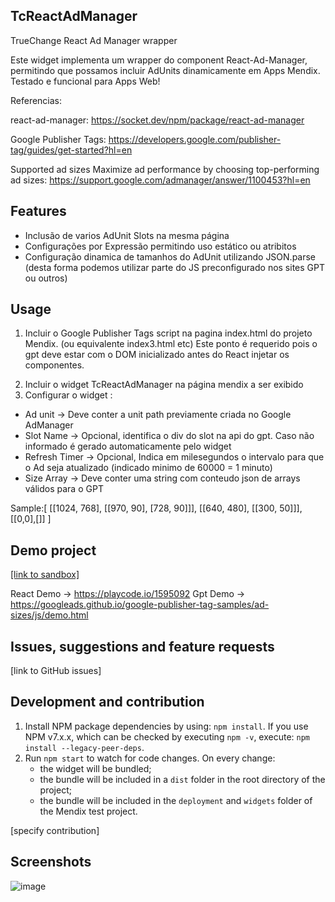 ## TcReactAdManager
TrueChange React Ad Manager wrapper

Este widget implementa um wrapper do component React-Ad-Manager, permitindo que possamos incluir AdUnits dinamicamente em Apps Mendix.
Testado e funcional para Apps Web!

Referencias:

react-ad-manager: https://socket.dev/npm/package/react-ad-manager

Google Publisher Tags: https://developers.google.com/publisher-tag/guides/get-started?hl=en

Supported ad sizes
Maximize ad performance by choosing top-performing ad sizes: https://support.google.com/admanager/answer/1100453?hl=en

## Features

* Inclusão de varios AdUnit Slots na mesma página
* Configurações por Expressão permitindo uso estático ou atribitos
* Configuração dinamica de tamanhos do AdUnit utilizando JSON.parse (desta forma podemos utilizar parte do JS preconfigurado nos sites GPT ou outros)


## Usage
1) Incluir o Google Publisher Tags script na pagina index.html do projeto Mendix. (ou equivalente index3.html etc) 
Este ponto é requerido pois o gpt deve estar com o DOM inicializado antes do React injetar os componentes.
<head>
  <script async src='https://securepubads.g.doubleclick.net/tag/js/gpt.js'></script>
</head>

2) Incluir o widget TcReactAdManager na página mendix a ser exibido
3) Configurar o widget :
* Ad unit -> Deve conter a unit path previamente criada no Google AdManager
* Slot Name -> Opcional, identifica o div do slot na api do gpt. Caso não informado é gerado automaticamente pelo widget
* Refresh Timer -> Opcional, Indica em milesegundos o intervalo para que o Ad seja atualizado (indicado minimo de 60000 = 1 minuto)
* Size Array -> Deve conter uma string com conteudo json de arrays válidos para o GPT
  
Sample:[ [[1024, 768], [[970, 90], [728, 90]]], [[640, 480], [[300, 50]]], [[0,0],[]] ]

## Demo project
[[link to sandbox]](https://reactaddmanagertest-sandbox.mxapps.io/)

React Demo -> https://playcode.io/1595092
Gpt Demo -> https://googleads.github.io/google-publisher-tag-samples/ad-sizes/js/demo.html

## Issues, suggestions and feature requests
[link to GitHub issues]

## Development and contribution

1. Install NPM package dependencies by using: `npm install`. If you use NPM v7.x.x, which can be checked by executing `npm -v`, execute: `npm install --legacy-peer-deps`.
1. Run `npm start` to watch for code changes. On every change:
    - the widget will be bundled;
    - the bundle will be included in a `dist` folder in the root directory of the project;
    - the bundle will be included in the `deployment` and `widgets` folder of the Mendix test project.

[specify contribution]

## Screenshots
![image](https://github.com/AlexSepe/ReactAdManager/assets/7504214/623f3c07-3572-4ab5-b827-033b324072bd)
